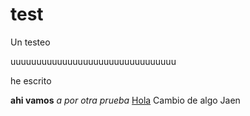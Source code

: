 test
====

Un testeo

uuuuuuuuuuuuuuuuuuuuuuuuuuuuuuuu

he escrito

__ahi vamos__ _a por otra prueba_
[Hola](www.google.es)
Cambio de algo Jaen
